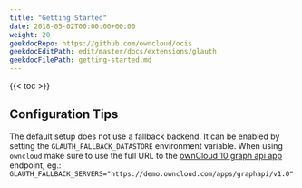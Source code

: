 ```yaml
---
title: "Getting Started"
date: 2018-05-02T00:00:00+00:00
weight: 20
geekdocRepo: https://github.com/owncloud/ocis
geekdocEditPath: edit/master/docs/extensions/glauth
geekdocFilePath: getting-started.md
---
```


{{< toc >}}

## Configuration Tips

The default setup does not use a fallback backend. It can be enabled by setting the `GLAUTH_FALLBACK_DATASTORE` environment variable. When using `owncloud` make sure to use the full URL to the [ownCloud 10 graph api app](https://github.com/owncloud/graphapi) endpoint, eg.: `GLAUTH_FALLBACK_SERVERS="https://demo.owncloud.com/apps/graphapi/v1.0"`
